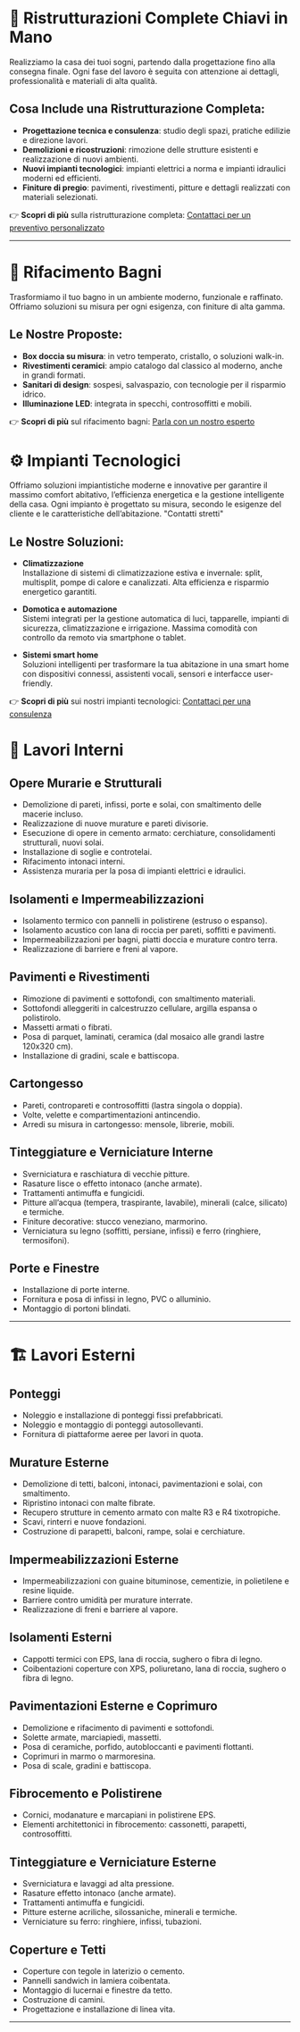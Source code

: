 # 🏡 Ristrutturazioni Complete Chiavi in Mano

Realizziamo la casa dei tuoi sogni, partendo dalla progettazione fino alla consegna finale. Ogni fase del lavoro è seguita con attenzione ai dettagli, professionalità e materiali di alta qualità.

## Cosa Include una Ristrutturazione Completa:
- **Progettazione tecnica e consulenza**: studio degli spazi, pratiche edilizie e direzione lavori.
- **Demolizioni e ricostruzioni**: rimozione delle strutture esistenti e realizzazione di nuovi ambienti.
- **Nuovi impianti tecnologici**: impianti elettrici a norma e impianti idraulici moderni ed efficienti.
- **Finiture di pregio**: pavimenti, rivestimenti, pitture e dettagli realizzati con materiali selezionati.

👉 **Scopri di più** sulla ristrutturazione completa: [Contattaci per un preventivo personalizzato](#)

---

# 🚿 Rifacimento Bagni

Trasformiamo il tuo bagno in un ambiente moderno, funzionale e raffinato. Offriamo soluzioni su misura per ogni esigenza, con finiture di alta gamma.

## Le Nostre Proposte:
- **Box doccia su misura**: in vetro temperato, cristallo, o soluzioni walk-in.
- **Rivestimenti ceramici**: ampio catalogo dal classico al moderno, anche in grandi formati.
- **Sanitari di design**: sospesi, salvaspazio, con tecnologie per il risparmio idrico.
- **Illuminazione LED**: integrata in specchi, controsoffitti e mobili.

👉 **Scopri di più** sul rifacimento bagni: [Parla con un nostro esperto](#)

# ⚙️ Impianti Tecnologici

Offriamo soluzioni impiantistiche moderne e innovative per garantire il massimo comfort abitativo, l’efficienza energetica e la gestione intelligente della casa. Ogni impianto è progettato su misura, secondo le esigenze del cliente e le caratteristiche dell’abitazione. "Contatti stretti"

## Le Nostre Soluzioni:

- **Climatizzazione**  
  Installazione di sistemi di climatizzazione estiva e invernale: split, multisplit, pompe di calore e canalizzati. Alta efficienza e risparmio energetico garantiti.

- **Domotica e automazione**  
  Sistemi integrati per la gestione automatica di luci, tapparelle, impianti di sicurezza, climatizzazione e irrigazione. Massima comodità con controllo da remoto via smartphone o tablet.

- **Sistemi smart home**  
  Soluzioni intelligenti per trasformare la tua abitazione in una smart home con dispositivi connessi, assistenti vocali, sensori e interfacce user-friendly.

👉 **Scopri di più** sui nostri impianti tecnologici: [Contattaci per una consulenza](#)


# 🔨 Lavori Interni

## Opere Murarie e Strutturali
- Demolizione di pareti, infissi, porte e solai, con smaltimento delle macerie incluso.
- Realizzazione di nuove murature e pareti divisorie.
- Esecuzione di opere in cemento armato: cerchiature, consolidamenti strutturali, nuovi solai.
- Installazione di soglie e controtelai.
- Rifacimento intonaci interni.
- Assistenza muraria per la posa di impianti elettrici e idraulici.

## Isolamenti e Impermeabilizzazioni
- Isolamento termico con pannelli in polistirene (estruso o espanso).
- Isolamento acustico con lana di roccia per pareti, soffitti e pavimenti.
- Impermeabilizzazioni per bagni, piatti doccia e murature contro terra.
- Realizzazione di barriere e freni al vapore.

## Pavimenti e Rivestimenti
- Rimozione di pavimenti e sottofondi, con smaltimento materiali.
- Sottofondi alleggeriti in calcestruzzo cellulare, argilla espansa o polistirolo.
- Massetti armati o fibrati.
- Posa di parquet, laminati, ceramica (dal mosaico alle grandi lastre 120x320 cm).
- Installazione di gradini, scale e battiscopa.

## Cartongesso
- Pareti, contropareti e controsoffitti (lastra singola o doppia).
- Volte, velette e compartimentazioni antincendio.
- Arredi su misura in cartongesso: mensole, librerie, mobili.

## Tinteggiature e Verniciature Interne
- Sverniciatura e raschiatura di vecchie pitture.
- Rasature lisce o effetto intonaco (anche armate).
- Trattamenti antimuffa e fungicidi.
- Pitture all’acqua (tempera, traspirante, lavabile), minerali (calce, silicato) e termiche.
- Finiture decorative: stucco veneziano, marmorino.
- Verniciatura su legno (soffitti, persiane, infissi) e ferro (ringhiere, termosifoni).

## Porte e Finestre
- Installazione di porte interne.
- Fornitura e posa di infissi in legno, PVC o alluminio.
- Montaggio di portoni blindati.

---

# 🏗 Lavori Esterni

## Ponteggi
- Noleggio e installazione di ponteggi fissi prefabbricati.
- Noleggio e montaggio di ponteggi autosollevanti.
- Fornitura di piattaforme aeree per lavori in quota.

## Murature Esterne
- Demolizione di tetti, balconi, intonaci, pavimentazioni e solai, con smaltimento.
- Ripristino intonaci con malte fibrate.
- Recupero strutture in cemento armato con malte R3 e R4 tixotropiche.
- Scavi, rinterri e nuove fondazioni.
- Costruzione di parapetti, balconi, rampe, solai e cerchiature.

## Impermeabilizzazioni Esterne
- Impermeabilizzazioni con guaine bituminose, cementizie, in polietilene e resine liquide.
- Barriere contro umidità per murature interrate.
- Realizzazione di freni e barriere al vapore.

## Isolamenti Esterni
- Cappotti termici con EPS, lana di roccia, sughero o fibra di legno.
- Coibentazioni coperture con XPS, poliuretano, lana di roccia, sughero o fibra di legno.

## Pavimentazioni Esterne e Coprimuro
- Demolizione e rifacimento di pavimenti e sottofondi.
- Solette armate, marciapiedi, massetti.
- Posa di ceramiche, porfido, autobloccanti e pavimenti flottanti.
- Coprimuri in marmo o marmoresina.
- Posa di scale, gradini e battiscopa.

## Fibrocemento e Polistirene
- Cornici, modanature e marcapiani in polistirene EPS.
- Elementi architettonici in fibrocemento: cassonetti, parapetti, controsoffitti.

## Tinteggiature e Verniciature Esterne
- Sverniciatura e lavaggi ad alta pressione.
- Rasature effetto intonaco (anche armate).
- Trattamenti antimuffa e fungicidi.
- Pitture esterne acriliche, silossaniche, minerali e termiche.
- Verniciature su ferro: ringhiere, infissi, tubazioni.

## Coperture e Tetti
- Coperture con tegole in laterizio o cemento.
- Pannelli sandwich in lamiera coibentata.
- Montaggio di lucernai e finestre da tetto.
- Costruzione di camini.
- Progettazione e installazione di linea vita.

---
